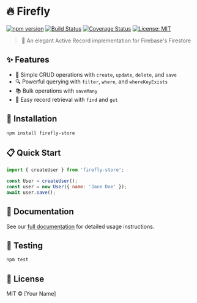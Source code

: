 # 🔥 Firefly

[![npm version](https://badge.fury.io/js/firefly-store.svg)](https://badge.fury.io/js/firefly-store)
[![Build Status](https://github.com/username/firefly/workflows/CI/badge.svg)](https://github.com/username/firefly/actions)
[![Coverage Status](https://coveralls.io/repos/github/username/firefly/badge.svg?branch=main)](https://coveralls.io/github/username/firefly?branch=main)
[![License: MIT](https://img.shields.io/badge/License-MIT-yellow.svg)](https://opensource.org/licenses/MIT)

> 🌟 An elegant Active Record implementation for Firebase's Firestore

## ✨ Features

- 📝 Simple CRUD operations with `create`, `update`, `delete`, and `save`
- 🔍 Powerful querying with `filter`, `where`, and `whereKeyExists`
- 📚 Bulk operations with `saveMany`
- 🎯 Easy record retrieval with `find` and `get`

## 🚀 Installation

```bash
npm install firefly-store
```

## 📋 Quick Start

```javascript
import { createUser } from 'firefly-store';

const User = createUser();
const user = new User({ name: 'Jane Doe' });
await user.save();
```

## 📖 Documentation

See our [full documentation](https://username.github.io/firefly) for detailed usage instructions.

## 🧪 Testing

```bash
npm test
```

## 📜 License

MIT © [Your Name]
